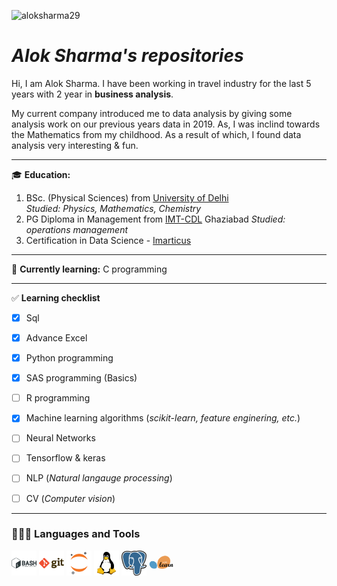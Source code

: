  <p align="left"> <img src="https://komarev.com/ghpvc/?username=aloksharma29" alt="aloksharma29" /> </p>

# _**Alok Sharma's** repositories_

Hi, I am Alok Sharma. I have been working in travel industry for the last 5 years with 2 year in **business analysis**. 

My current company introduced me to data analysis by giving some analysis work on our previous years data in 2019. As, I was inclind towards the Mathematics from my childhood. As a result of which, I found data analysis very interesting & fun.

---
:mortar_board: **Education:**
 
1. BSc. (Physical Sciences) from [University of Delhi](http://dsc.du.ac.in/)    
_Studied: Physics, Mathematics, Chemistry_
2. PG Diploma in Management from [IMT-CDL](https://www.imtcdl.ac.in/) Ghaziabad
_Studied: operations management_
3. Certification in Data Science - [Imarticus](https://imarticus.org/data-science-prodegree/)

---
:seedling: **Currently learning:** C programming

---
:white_check_mark: **Learning checklist**
 - [x] Sql
 - [x] Advance Excel
 - [x] Python programming
 - [x] SAS programming (Basics)
 - [ ] R programming
 - [x] Machine learning algorithms (_scikit-learn, feature enginering, etc._)
 - [ ] Neural Networks
 - [ ] Tensorflow & keras
 - [ ] NLP (_Natural langauge processing_)
 - [ ] CV (_Computer vision_)







---
 
  ### 👨🏻‍💻 Languages and Tools <br />
  <code><img height="40" src="https://raw.githubusercontent.com/github/explore/80688e429a7d4ef2fca1e82350fe8e3517d3494d/topics/bash/bash.png"></code>
  <code><img height="40" src="https://raw.githubusercontent.com/github/explore/80688e429a7d4ef2fca1e82350fe8e3517d3494d/topics/git/git.png"></code>
  <code><img height="40" src="https://raw.githubusercontent.com/github/explore/80688e429a7d4ef2fca1e82350fe8e3517d3494d/topics/jupyter-notebook/jupyter-notebook.png"></code>
  <code><img height="40" src="https://raw.githubusercontent.com/github/explore/80688e429a7d4ef2fca1e82350fe8e3517d3494d/topics/linux/linux.png"></code>
  <code><img height="40" src="https://raw.githubusercontent.com/github/explore/80688e429a7d4ef2fca1e82350fe8e3517d3494d/topics/postgresql/postgresql.png"></code>
  <code><img height="40" src="https://raw.githubusercontent.com/github/explore/80688e429a7d4ef2fca1e82350fe8e3517d3494d/topics/scikit-learn/scikit-learn.png"></code>

  <!--
  <code><img height="40" src="https://raw.githubusercontent.com/github/explore 80688e429a7d4ef2fca1e82350fe8e3517d3494d/topics/tensorflow/tensorflow.png"></code>
  <code><img height="40" src="https://raw.githubusercontent.com/github/explore/80688e429a7d4ef2fca1e82350fe8e3517d3494d/topics/python/python.png"></code> 
  <code><img height="40" src="https://raw.githubusercontent.com/github/explore/80688e429a7d4ef2fca1e82350fe8e3517d3494d/topics/django/django.png"></code>
  <code><img height="40" src="https://raw.githubusercontent.com/github/explore/80688e429a7d4ef2fca1e82350fe8e3517d3494d/topics/java/java.png"></code>
  <code><img height="40" src="https://raw.githubusercontent.com/github/explore/80688e429a7d4ef2fca1e82350fe8e3517d3494d/topics/docker/docker.png"></code>
  <code><img height="40" src="https://raw.githubusercontent.com/github/explore/80688e429a7d4ef2fca1e82350fe8e3517d3494d/topics/maven/maven.png"></code>
  <code><img height="40" src="https://raw.githubusercontent.com/github/explore/80688e429a7d4ef2fca1e82350fe8e3517d3494d/topics/mongodb/mongodb.png"></code>
  -->
  
<!---
aloksharma29/aloksharma29 is a ✨ special ✨ repository because its `README.md` (this file) appears on your GitHub profile.
You can click the Preview link to take a look at your changes.
alok
--->
